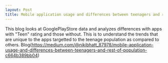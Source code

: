 ```yaml
---
layout: Post
title: Mobile application usage and differences between teenagers and rest of population
---
```


This blog looks at GooglePlayStore data and analyzes differences with apps with "Teen" rating and those without. This is to understand the trends that are unique to the apps targetted to the teenage population as compared to others. Blog(https://medium.com/@nikibhatt_87978/mobile-application-usage-and-differences-between-teenagers-and-rest-of-population-c664b389bb04)
